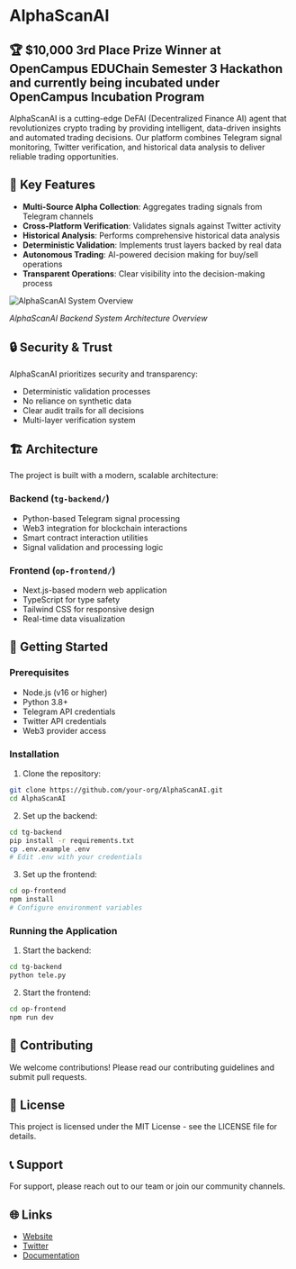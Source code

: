 # AlphaScanAI
## 🏆 $10,000 3rd Place Prize Winner at OpenCampus EDUChain Semester 3 Hackathon and currently being incubated under OpenCampus Incubation Program

AlphaScanAI is a cutting-edge DeFAI (Decentralized Finance AI) agent that revolutionizes crypto trading by providing intelligent, data-driven insights and automated trading decisions. Our platform combines Telegram signal monitoring, Twitter verification, and historical data analysis to deliver reliable trading opportunities.

## 🌟 Key Features

- **Multi-Source Alpha Collection**: Aggregates trading signals from Telegram channels
- **Cross-Platform Verification**: Validates signals against Twitter activity
- **Historical Analysis**: Performs comprehensive historical data analysis
- **Deterministic Validation**: Implements trust layers backed by real data
- **Autonomous Trading**: AI-powered decision making for buy/sell operations
- **Transparent Operations**: Clear visibility into the decision-making process

![AlphaScanAI System Overview](https://github.com/user-attachments/assets/e8a8951a-221b-4c1a-bdc1-a8d31de806b3)

*AlphaScanAI Backend System Architecture Overview*


## 🔒 Security & Trust

AlphaScanAI prioritizes security and transparency:
- Deterministic validation processes
- No reliance on synthetic data
- Clear audit trails for all decisions
- Multi-layer verification system

## 🏗️ Architecture

The project is built with a modern, scalable architecture:

### Backend (`tg-backend/`)
- Python-based Telegram signal processing
- Web3 integration for blockchain interactions
- Smart contract interaction utilities
- Signal validation and processing logic

### Frontend (`op-frontend/`)
- Next.js-based modern web application
- TypeScript for type safety
- Tailwind CSS for responsive design
- Real-time data visualization

## 🚀 Getting Started

### Prerequisites
- Node.js (v16 or higher)
- Python 3.8+
- Telegram API credentials
- Twitter API credentials
- Web3 provider access

### Installation

1. Clone the repository:
```bash
git clone https://github.com/your-org/AlphaScanAI.git
cd AlphaScanAI
```

2. Set up the backend:
```bash
cd tg-backend
pip install -r requirements.txt
cp .env.example .env
# Edit .env with your credentials
```

3. Set up the frontend:
```bash
cd op-frontend
npm install
# Configure environment variables
```

### Running the Application

1. Start the backend:
```bash
cd tg-backend
python tele.py
```

2. Start the frontend:
```bash
cd op-frontend
npm run dev
```

## 🤝 Contributing

We welcome contributions! Please read our contributing guidelines and submit pull requests.

## 📄 License

This project is licensed under the MIT License - see the LICENSE file for details.

## 📞 Support

For support, please reach out to our team or join our community channels.

## 🌐 Links

- [Website](https://alphascan.ai)
- [Twitter](https://twitter.com/AlphaScanAI)
- [Documentation](https://docs.alphascan.ai) 
